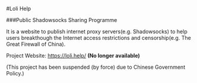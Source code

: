 #Loli Help

###Public Shadowsocks Sharing Programme

It is a website to publish internet proxy servers(e.g. Shadowsocks) to help users breakthough the Internet access restrictions and censorship(e.g. The Great Firewall of China).

Project Website: https://loli.help/ **(No longer available)**

(This project has been suspended (by force) due to Chinese Government Policy.)
